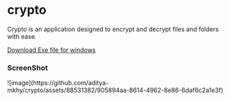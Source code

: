 # crypto
Crypto is an application designed to encrypt and decrypt files and folders with ease.

<a href="https://mahadevadity8080.pythonanywhere.com/static/Apps/Crypto-5.0.5-win64.msi"> Download Exe file for windows</a>
<br>

<h3>ScreenShot</h3>
![image](https://github.com/aditya-mkhy/crypto/assets/88531382/905894aa-8614-4962-8e86-6daf6c2a1e3f)
